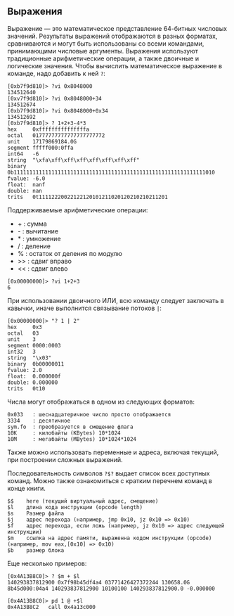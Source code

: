 ## Выражения

Выражение — это математическое представление 64-битных числовых значений.
Результаты выражений отображаются в разных форматах, сравниваются и могут быть использованы со всеми командами, принимающими числовые аргументы. Выражения используют традиционные арифметические операции,
 а также двоичные и логические значения.
Чтобы вычислить математическое выражение в команде, надо добавить к ней `?`:
```
[0xb7f9d810]> ?vi 0x8048000
134512640
[0xv7f9d810]> ?vi 0x8048000+34
134512674
[0xb7f9d810]> ?vi 0x8048000+0x34
134512692
[0xb7f9d810]> ? 1+2+3-4*3
hex     0xfffffffffffffffa
octal   01777777777777777777772
unit    17179869184.0G
segment fffff000:0ffa
int64   -6
string  "\xfa\xff\xff\xff\xff\xff\xff\xff"
binary  0b1111111111111111111111111111111111111111111111111111111111111010
fvalue: -6.0
float:  nanf
double: nan
trits   0t11112220022122120101211020120210210211201
```
Поддерживаемые арифметические операции:

* \+ : сумма
* \- : вычитание
* \* : умножение
* / : деление
* % : остаток от деления по модулю
* \>> : сдвиг вправо
* << : сдвиг влево

```
[0x00000000]> ?vi 1+2+3
6
```

При использовании двоичного ИЛИ, всю команду следует заключать в кавычки, иначе выполнится связывание потоков `|`:
```
[0x00000000]> "? 1 | 2"
hex     0x3
octal   03
unit    3
segment 0000:0003
int32   3
string  "\x03"
binary  0b00000011
fvalue: 2.0
float:  0.000000f
double: 0.000000
trits   0t10
```

Числа могут отображаться в одном из следующих форматов:
```
0x033   : шеснадцатеричное число просто отображается
3334    : десятичное
sym.fo  : преобразуется в смещение флага
10K     : килобайты (KBytes) 10*1024
10M     : мегабайты (MBytes) 10*1024*1024
```

Также можно использовать переменные и адреса, включая текущий, при построении сложных выражений.

Последовательность символов `?$?` выдает список всех доступных команд. Можно также ознакомиться с кратким перечнем команд в конце книги.

```
$$    here (текущий виртуальный адрес, смещение)
$l    длина кода инструкции (opcode length)
$s    Размер файла
$j    адрес перехода (например, jmp 0x10, jz 0x10 => 0x10)
$f    адрес перехода, если ложь (например, jz 0x10 => адрес следующей инструкции)
$m    ссылка на адрес памяти, выраженна кодом инструкции (opcode) (например, mov eax,[0x10] => 0x10)
$b    размер блока
```

Еще несколько примеров:
```
[0x4A13B8C0]> ? $m + $l
140293837812900 0x7f98b45df4a4 03771426427372244 130658.0G 8b45d000:04a4 140293837812900 10100100 140293837812900.0 -0.000000
```
```
[0x4A13B8C0]> pd 1 @ +$l
0x4A13B8C2   call 0x4a13c000
```
